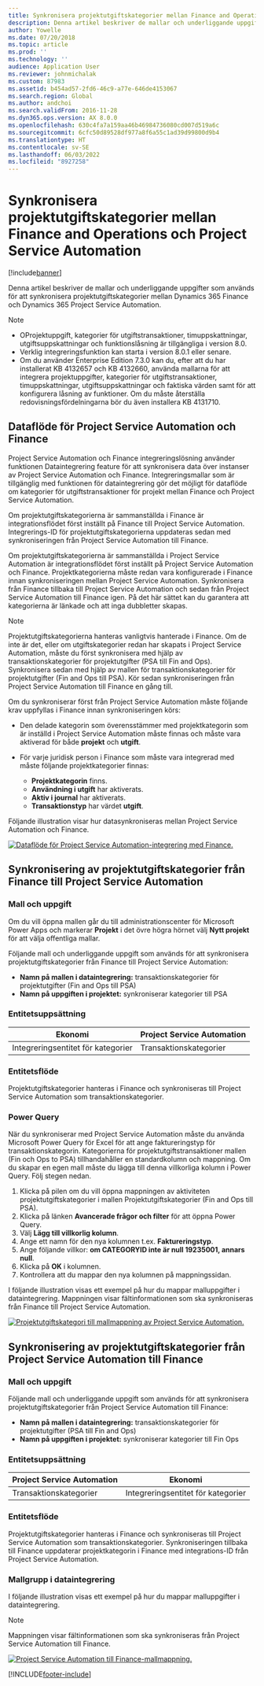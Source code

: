 ```yaml
---
title: Synkronisera projektutgiftskategorier mellan Finance and Operations och Project Service Automation
description: Denna artikel beskriver de mallar och underliggande uppgifter som används för att synkronisera projektutgiftskategorier mellan Microsoft Microsoft Dynamics 365 Finance och Dynamics 365 Project Service Automation.
author: Yowelle
ms.date: 07/20/2018
ms.topic: article
ms.prod: ''
ms.technology: ''
audience: Application User
ms.reviewer: johnmichalak
ms.custom: 87983
ms.assetid: b454ad57-2fd6-46c9-a77e-646de4153067
ms.search.region: Global
ms.author: andchoi
ms.search.validFrom: 2016-11-28
ms.dyn365.ops.version: AX 8.0.0
ms.openlocfilehash: 630c4fa7a159aa46b46984736080cd007d519a6c
ms.sourcegitcommit: 6cfc50d89528df977a8f6a55c1ad39d99800d9b4
ms.translationtype: HT
ms.contentlocale: sv-SE
ms.lasthandoff: 06/03/2022
ms.locfileid: "8927258"
---
```

# <a name="synchronize-project-expense-categories-between-finance-and-operations-and-project-service-automation"></a>Synkronisera projektutgiftskategorier mellan Finance and Operations och Project Service Automation

[!include[banner](../includes/banner.md)]

Denna artikel beskriver de mallar och underliggande uppgifter som används för att synkronisera projektutgiftskategorier mellan Dynamics 365 Finance och Dynamics 365 Project Service Automation.

> [!NOTE]
> - OProjektuppgift, kategorier för utgiftstransaktioner, timuppskattningar, utgiftsuppskattningar och funktionslåsning är tillgängliga i version 8.0.
> - Verklig integreringsfunktion kan starta i version 8.0.1 eller senare.
> - Om du använder Enterprise Edition 7.3.0 kan du, efter att du har installerat KB 4132657 och KB 4132660, använda mallarna för att integrera projektuppgifter, kategorier för utgiftstransaktioner, timuppskattningar, utgiftsuppskattningar och faktiska värden samt för att konfigurera låsning av funktioner. Om du måste återställa redovisningsfördelningarna bör du även installera KB 4131710.

## <a name="data-flow-for-project-service-automation-and-finance"></a>Dataflöde för Project Service Automation och Finance

Project Service Automation och Finance integreringslösning använder funktionen Dataintegrering feature för att synkronisera data över instanser av Project Service Automation och Finance. Integreringsmallar som är tillgänglig med funktionen för dataintegrering gör det möjligt för dataflöde om kategorier för utgiftstransaktioner för projekt mellan Finance och Project Service Automation.

Om projektutgiftskategorierna är sammanställda i Finance är integrationsflödet först inställt på Finance till Project Service Automation. Integrerings-ID för projektutgiftskategorierna uppdateras sedan med synkroniseringen från Project Service Automation till Finance.

Om projektutgiftskategorierna är sammanställda i Project Service Automation är integrationsflödet först inställt på Project Service Automation och Finance. Projektkategorierna måste redan vara konfigurerade i Finance innan synkroniseringen mellan Project Service Automation. Synkronisera från Finance tillbaka till Project Service Automation och sedan från Project Service Automation till Finance igen. På det här sättet kan du garantera att kategorierna är länkade och att inga dubbletter skapas.

> [!NOTE]
> Projektutgiftskategorierna hanteras vanligtvis hanterade i Finance. Om de inte är det, eller om utgiftskategorier redan har skapats i Project Service Automation, måste du först synkronisera med hjälp av transaktionskategorier för projektutgifter (PSA till Fin and Ops). Synkronisera sedan med hjälp av mallen för transaktionskategorier för projektutgifter (Fin and Ops till PSA). Kör sedan synkroniseringen från Project Service Automation till Finance en gång till.
>
> Om du synkroniserar först från Project Service Automation måste följande krav uppfyllas i Finance innan synkroniseringen körs:
>
> - Den delade kategorin som överensstämmer med projektkategorin som är inställd i Project Service Automation måste finnas och måste vara aktiverad för både **projekt** och **utgift**.
> - För varje juridisk person i Finance som måste vara integrerad med måste följande projektkategorier finnas:
>
>     - **Projektkategorin** finns. 
>     - **Användning i utgift** har aktiverats.
>     - **Aktiv i journal** har aktiverats.
>     - **Transaktionstyp** har värdet **utgift**.

Följande illustration visar hur datasynkroniseras mellan Project Service Automation och Finance.

[![Dataflöde för Project Service Automation-integrering med Finance.](./media/ProjectExpenseCategoriesFlow.png)](./media/ProjectExpenseCategoriesFlow.png)

## <a name="project-expense-category-synchronization-from-finance-to-project-service-automation"></a>Synkronisering av projektutgiftskategorier från Finance till Project Service Automation

### <a name="template-and-task"></a>Mall och uppgift

Om du vill öppna mallen går du till administrationscenter för Microsoft Power Apps och markerar **Projekt** i det övre högra hörnet välj **Nytt projekt** för att välja offentliga mallar.

Följande mall och underliggande uppgift som används för att synkronisera projektutgiftskategorier från Finance till Project Service Automation:

- **Namn på mallen i dataintegrering:** transaktionskategorier för projektutgifter (Fin and Ops till PSA)
- **Namn på uppgiften i projektet:** synkroniserar kategorier till PSA

### <a name="entity-set"></a>Entitetsuppsättning

| Ekonomi                           | Project Service Automation |
|-----------------------------------|----------------------------|
| Integreringsentitet för kategorier | Transaktionskategorier     |

### <a name="entity-flow"></a>Entitetsflöde

Projektutgiftskategorier hanteras i Finance och synkroniseras till Project Service Automation som transaktionskategorier.

### <a name="power-query"></a>Power Query

När du synkroniserar med Project Service Automation måste du använda Microsoft Power Query för Excel för att ange faktureringstyp för transaktionskategorin. Kategorierna för projektutgiftstransaktioner mallen (Fin och Ops to PSA) tillhandahåller en standardkolumn och mappning. Om du skapar en egen mall måste du lägga till denna villkorliga kolumn i Power Query. Följ stegen nedan.

1. Klicka på pilen om du vill öppna mappningen av aktiviteten projektutgiftskategorier i mallen Projektutgiftskategorier (Fin and Ops till PSA).
2. Klicka på länken **Avancerade frågor och filter** för att öppna Power Query.
2. Välj **Lägg till villkorlig kolumn**.
3. Ange ett namn för den nya kolumnen t.ex. **Faktureringstyp**.
4. Ange följande villkor: **om CATEGORYID inte är null 19235001, annars null**.
5. Klicka på **OK** i kolumnen.
6. Kontrollera att du mappar den nya kolumnen på mappningssidan.

I följande illustration visas ett exempel på hur du mappar malluppgifter i dataintegrering. Mappningen visar fältinformationen som ska synkroniseras från Finance till Project Service Automation.

[![Projektutgiftskategori till mallmappning av Project Service Automation.](./media/ProjectExpenseCategoriesToPSAMapping.jpg)](./media/ProjectExpenseCategoriesToPSAMapping.jpg)

## <a name="project-expense-category-synchronization-from-project-service-automation-to-finance"></a>Synkronisering av projektutgiftskategorier från Project Service Automation till Finance

### <a name="template-and-task"></a>Mall och uppgift

Följande mall och underliggande uppgift som används för att synkronisera projektutgiftskategorier från Project Service Automation till Finance:

- **Namn på mallen i dataintegrering:** transaktionskategorier för projektutgifter (PSA till Fin and Ops)
- **Namn på uppgiften i projektet:** synkroniserar kategorier till Fin Ops

### <a name="entity-set"></a>Entitetsuppsättning

| Project Service Automation | Ekonomi                           |
|----------------------------|-----------------------------------|
| Transaktionskategorier     | Integreringsentitet för kategorier |

### <a name="entity-flow"></a>Entitetsflöde

Projektutgiftskategorier hanteras i Finance och synkroniseras till Project Service Automation som transaktionskategorier. Synkroniseringen tillbaka till Finance uppdaterar projektkategorin i Finance med integrations-ID från Project Service Automation.

### <a name="template-mapping-in-data-integration"></a>Mallgrupp i dataintegrering

I följande illustration visas ett exempel på hur du mappar malluppgifter i dataintegrering.

> [!NOTE]
> Mappningen visar fältinformationen som ska synkroniseras från Project Service Automation till Finance.

[![Project Service Automation till Finance-mallmappning.](./media/ProjectExpenseCategoriesToFinOpsMapping.jpg)](./media/ProjectExpenseCategoriesToFinOpsMapping.jpg)


[!INCLUDE[footer-include](../includes/footer-banner.md)]